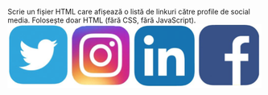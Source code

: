 Scrie un fișier HTML care afișează o listă de linkuri către profile de social media. Folosește doar HTML (fără CSS, fără JavaScript).
![alt text](image.png)
